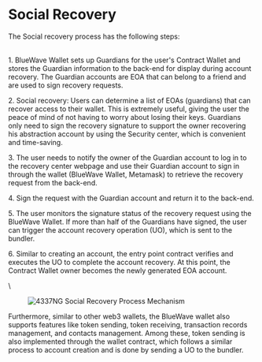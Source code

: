 # Social Recovery

The Social recovery process has the following steps:

\
1\. BlueWave Wallet sets up Guardians for the user's Contract Wallet and stores the Guardian information to the back-end for display during account recovery. The Guardian accounts are EOA that can belong to a friend and are used to sign recovery requests.

2\. Social recovery: Users can determine a list of EOAs (guardians) that can recover access to their wallet. This is extremely useful, giving the user the peace of mind of not having to worry about losing their keys. Guardians only need to sign the recovery signature to support the owner recovering his abstraction account by using the Security center, which is convenient and time-saving.

3\. The user needs to notify the owner of the Guardian account to log in to the recovery center webpage and use their Guardian account to sign in through the wallet (BlueWave Wallet, Metamask) to retrieve the recovery request from the back-end.

4\. Sign the request with the Guardian account and return it to the back-end.

5\. The user monitors the signature status of the recovery request using the BlueWave Wallet. If more than half of the Guardians have signed, the user can trigger the account recovery operation (UO), which is sent to the bundler.

6\. Similar to creating an account, the entry point contract verifies and executes the UO to complete the account recovery. At this point, the  Contract Wallet owner becomes the newly generated EOA account.

\


<figure><img src="https://lh3.googleusercontent.com/zgqTfKehSmaUd8Zrc_UqGmXvza_XvqXCwj3Sqi2equujDjGdH3SMBuAaklyk5h4zYrNIiW9_jovKrhY2UVIMYLedTBSL0FnGfdLKqp6R781TEivEpluAcuPiIcTKYAfNxQxcBJcvL309U9483JIcxuc" alt="4337NG Social Recovery Process Mechanism "><figcaption></figcaption></figure>

Furthermore, similar to other web3 wallets, the BlueWave wallet also supports features like token sending, token receiving, transaction records management, and contacts management. Among these, token sending is also implemented through the wallet contract, which follows a similar process to account creation and is done by sending a UO to the bundler.
